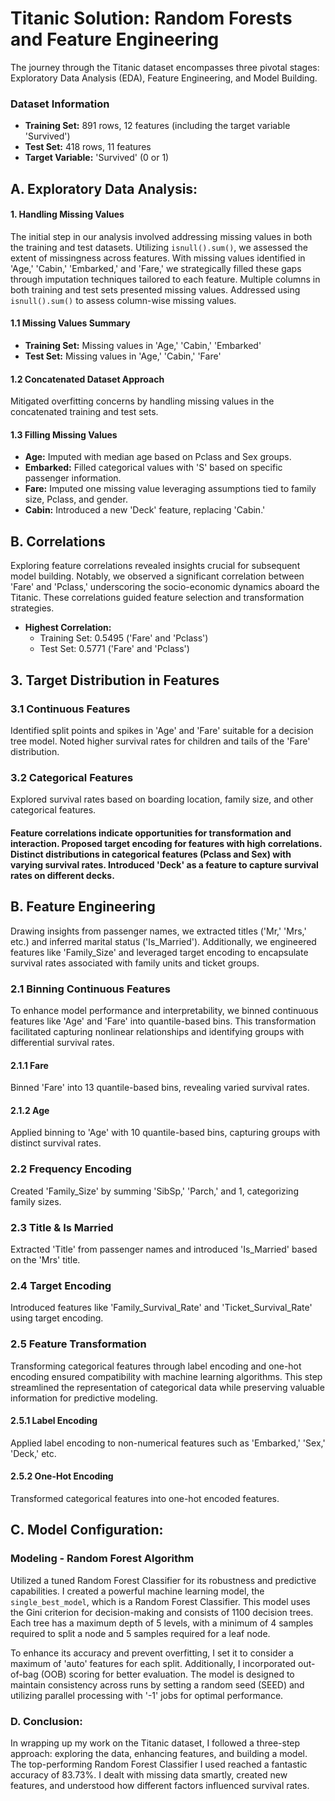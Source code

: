 # Titanic Solution: Random Forests and Feature Engineering

The journey through the Titanic dataset encompasses three pivotal stages: Exploratory Data Analysis (EDA), Feature Engineering, and Model Building.

### Dataset Information

- **Training Set:** 891 rows, 12 features (including the target variable 'Survived')
- **Test Set:** 418 rows, 11 features
- **Target Variable:** 'Survived' (0 or 1)

## A. Exploratory Data Analysis:

#### 1. Handling Missing Values
The initial step in our analysis involved addressing missing values in both the training and test datasets. Utilizing `isnull().sum()`, we assessed the extent of missingness across features. With missing values identified in 'Age,' 'Cabin,' 'Embarked,' and 'Fare,' we strategically filled these gaps through imputation techniques tailored to each feature.
Multiple columns in both training and test sets presented missing values. Addressed using `isnull().sum()` to assess column-wise missing values.

#### 1.1 Missing Values Summary
- **Training Set:** Missing values in 'Age,' 'Cabin,' 'Embarked'
- **Test Set:** Missing values in 'Age,' 'Cabin,' 'Fare'

#### 1.2 Concatenated Dataset Approach
Mitigated overfitting concerns by handling missing values in the concatenated training and test sets.

#### 1.3 Filling Missing Values
- **Age:** Imputed with median age based on Pclass and Sex groups.
- **Embarked:** Filled categorical values with 'S' based on specific passenger information.
- **Fare:** Imputed one missing value leveraging assumptions tied to family size, Pclass, and gender.
- **Cabin:** Introduced a new 'Deck' feature, replacing 'Cabin.'

## B. Correlations
Exploring feature correlations revealed insights crucial for subsequent model building. Notably, we observed a significant correlation between 'Fare' and 'Pclass,' underscoring the socio-economic dynamics aboard the Titanic. These correlations guided feature selection and transformation strategies.

- **Highest Correlation:**
  - Training Set: 0.5495 ('Fare' and 'Pclass')
  - Test Set: 0.5771 ('Fare' and 'Pclass')

## 3. Target Distribution in Features

### 3.1 Continuous Features
Identified split points and spikes in 'Age' and 'Fare' suitable for a decision tree model. Noted higher survival rates for children and tails of the 'Fare' distribution.

### 3.2 Categorical Features
Explored survival rates based on boarding location, family size, and other categorical features.

#### Feature correlations indicate opportunities for transformation and interaction. Proposed target encoding for features with high correlations. Distinct distributions in categorical features (Pclass and Sex) with varying survival rates. Introduced 'Deck' as a feature to capture survival rates on different decks.

## B. Feature Engineering
Drawing insights from passenger names, we extracted titles ('Mr,' 'Mrs,' etc.) and inferred marital status ('Is_Married'). Additionally, we engineered features like 'Family_Size' and leveraged target encoding to encapsulate survival rates associated with family units and ticket groups.

### 2.1 Binning Continuous Features
To enhance model performance and interpretability, we binned continuous features like 'Age' and 'Fare' into quantile-based bins. This transformation facilitated capturing nonlinear relationships and identifying groups with differential survival rates.
#### 2.1.1 Fare
Binned 'Fare' into 13 quantile-based bins, revealing varied survival rates.

#### 2.1.2 Age
Applied binning to 'Age' with 10 quantile-based bins, capturing groups with distinct survival rates.

### 2.2 Frequency Encoding
Created 'Family_Size' by summing 'SibSp,' 'Parch,' and 1, categorizing family sizes.

### 2.3 Title & Is Married
Extracted 'Title' from passenger names and introduced 'Is_Married' based on the 'Mrs' title.

### 2.4 Target Encoding
Introduced features like 'Family_Survival_Rate' and 'Ticket_Survival_Rate' using target encoding.

### 2.5 Feature Transformation
Transforming categorical features through label encoding and one-hot encoding ensured compatibility with machine learning algorithms. This step streamlined the representation of categorical data while preserving valuable information for predictive modeling.

#### 2.5.1 Label Encoding
Applied label encoding to non-numerical features such as 'Embarked,' 'Sex,' 'Deck,' etc.

#### 2.5.2 One-Hot Encoding
Transformed categorical features into one-hot encoded features.

## C. Model Configuration:

###  Modeling - Random Forest Algorithm

Utilized a tuned Random Forest Classifier for its robustness and predictive capabilities.
I created a powerful machine learning model, the `single_best_model`, which is a Random Forest Classifier. This model uses the Gini criterion for decision-making and consists of 1100 decision trees. Each tree has a maximum depth of 5 levels, with a minimum of 4 samples required to split a node and 5 samples required for a leaf node.

To enhance its accuracy and prevent overfitting, I set it to consider a maximum of 'auto' features for each split. Additionally, I incorporated out-of-bag (OOB) scoring for better evaluation. The model is designed to maintain consistency across runs by setting a random seed (SEED) and utilizing parallel processing with '-1' jobs for optimal performance.

### D. Conclusion:

In wrapping up my work on the Titanic dataset, I followed a three-step approach: exploring the data, enhancing features, and building a model. The top-performing Random Forest Classifier I used reached a fantastic accuracy of 83.73%. I dealt with missing data smartly, created new features, and understood how different factors influenced survival rates.
